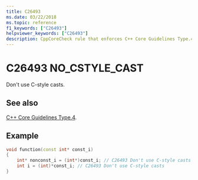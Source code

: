 ```yaml
---
title: C26493
ms.date: 03/22/2018
ms.topic: reference
f1_keywords: ["C26493"]
helpviewer_keywords: ["C26493"]
description: CppCoreCheck rule that enforces C++ Core Guidelines Type.4
---
```

# C26493 NO_CSTYLE_CAST

Don't use C-style casts.

## See also

[C++ Core Guidelines Type.4](https://github.com/isocpp/CppCoreGuidelines/blob/master/CppCoreGuidelines.md#SS-type).

## Example

```cpp
void function(const int* const_i)
{
    int* nonconst_i = (int*)const_i; // C26493 Don't use C-style casts
    int i = (int)*const_i; // C26493 Don't use C-style casts
}
```
